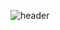 ![header](https://capsule-render.vercel.app/api?type=waving&color=0:ABEA54,100:82CD1B&text=Welcome%20to%20my%20Github&fontColor=FFFFFF&fontSize=40&fontAlign=72&fontAlignY=35&animation=twinkling&height=160)

<!--![hayeong's GitHub stats](https://github-readme-stats.vercel.app/api?username=hayeong120&include_all_commits=true&show_icons=true&theme=buefy)
    ![Top Langs](https://github-readme-stats.vercel.app/api/top-langs/?username=hayeong120&layout=compact&theme=buefy)
    <img src="https://github-readme-stats.vercel.app/api/top-langs/?username=hayeong120&layout=compact&theme=buefy" height="195">-->

